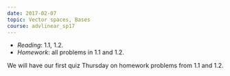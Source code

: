 ```yaml
---
date: 2017-02-07
topic: Vector spaces, Bases
course: advlinear_sp17
---
```


- *Reading*: 1.1, 1.2.
- *Homework*: all problems in 1.1 and 1.2.

We will have our first quiz Thursday on homework problems from 1.1 and 1.2.
